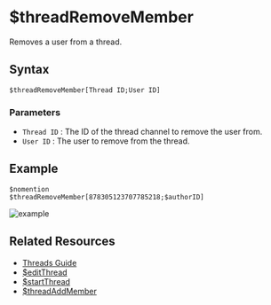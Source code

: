 # $threadRemoveMember
Removes a user from a thread.

## Syntax
```
$threadRemoveMember[Thread ID;User ID]
```

### Parameters
- `Thread ID` : The ID of the thread channel to remove the user from.
- `User ID` : The user to remove from the thread.

## Example
```
$nomention
$threadRemoveMember[878305123707785218;$authorID]
```
![example](https://user-images.githubusercontent.com/69215413/130261147-1d44af9b-a951-4286-88a3-1908702d3fe0.png)

## Related Resources
- [Threads Guide](../guides/threads.md)
- [$editThread](./editThread.md)
- [$startThread](./startThread.md)
- [$threadAddMember](./threadAddMember.md)
